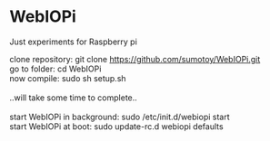WebIOPi
=======

Just experiments for Raspberry pi



clone repository:               git clone https://github.com/sumotoy/WebIOPi.git<br>
go to folder:                   cd WebIOPi<br>
now compile: 						        sudo sh setup.sh<br><br>
..will take some time to complete..<br><br>
start WebIOPi in background: 		sudo /etc/init.d/webiopi start<br>
start WebIOPi at boot:				  sudo update-rc.d webiopi defaults<br>
